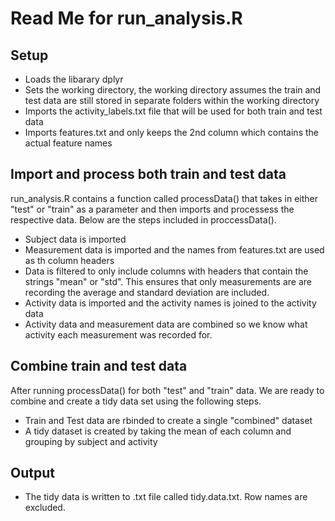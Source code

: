 # Read Me for run_analysis.R

## Setup

* Loads the libarary dplyr 
* Sets the working directory, the working directory assumes the train and test data are still stored in separate folders within the working directory
* Imports the activity_labels.txt file that will be used for both train and test data
* Imports features.txt and only keeps the 2nd column which contains the actual feature names

## Import and process both train and test data

run_analysis.R contains a function called processData() that takes in either "test" or "train" as a parameter and then imports and processess the respective data. Below are the steps included in proccessData().

* Subject data is imported
* Measurement data is imported and the names from features.txt are used as th column headers
* Data is filtered to only include columns with headers that contain the strings "mean" or "std". This ensures that only measurements are are recording the average and standard deviation are included. 
* Activity data is imported and the activity names is joined to the activity data
* Activity data and measurement data are combined so we know what activity each measurement was recorded for. 


## Combine train and test data

After running processData() for both "test" and "train" data. We are ready to combine and create a tidy data set using the following steps. 

* Train and Test data are rbinded to create a single "combined" dataset
* A tidy dataset is created by taking the mean of each column and grouping by subject and activity

## Output

* The tidy data is written to .txt file called tidy.data.txt. Row names are excluded. 

